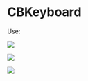# CBKeyboard

Use:


![](https://cjbphoto.oss-cn-hangzhou.aliyuncs.com/WechatIMG4742.jpg?Expires=1524716595&OSSAccessKeyId=TMP.AQF5s72v6Crx0uYxIEEVy41MwHd4IjcmJRAkmP2PTAjF60eDW8Crvlhq7PqGADAtAhRCVvE__AstzcBGMfUt0Wzu0cXK5wIVAPBZIspS5fkDsg6hkK8oVCvm4XE9&Signature=pjIveZ6t4nObF1A8Saq73EGOgkk%3D)

![](https://cjbphoto.oss-cn-hangzhou.aliyuncs.com/WechatIMG4756.jpeg?Expires=1524716619&OSSAccessKeyId=TMP.AQF5s72v6Crx0uYxIEEVy41MwHd4IjcmJRAkmP2PTAjF60eDW8Crvlhq7PqGADAtAhRCVvE__AstzcBGMfUt0Wzu0cXK5wIVAPBZIspS5fkDsg6hkK8oVCvm4XE9&Signature=3Ra2rJPcHq2glAYXqHr6X%2BICzXw%3D)

![](https://cjbphoto.oss-cn-hangzhou.aliyuncs.com/WechatIMG4757.jpeg?Expires=1524716633&OSSAccessKeyId=TMP.AQF5s72v6Crx0uYxIEEVy41MwHd4IjcmJRAkmP2PTAjF60eDW8Crvlhq7PqGADAtAhRCVvE__AstzcBGMfUt0Wzu0cXK5wIVAPBZIspS5fkDsg6hkK8oVCvm4XE9&Signature=Z80OBRIms1FG6551PwLaK80r7ro%3D)

